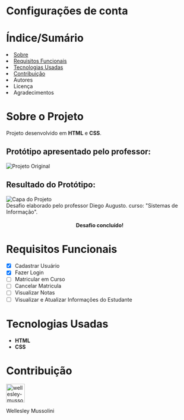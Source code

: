 # Configurações de conta

<h1>Índice/Sumário</h1>
<li><a href="#sobre-o-projeto">Sobre</a></li>
<li><a href="#requisitos-funcionais">Requisitos Funcionais</a></li>
<li><a href="#tecnologias-usadas">Tecnologias Usadas</a></li>
<li><a href="#contribuição">Contribuição</a></li>
<li>Autores</li>
<li>Licença</li>
<li>Agradecimentos</li>

<h1 dir="auto"><a aria-hidden="true" class="anchor" href="##sobre-o-projeto"><a/>Sobre o Projeto</h1>
<span>Projeto desenvolvido em <strong>HTML</strong> e <strong>CSS</strong>.</span>
<div>
    <h2>Protótipo apresentado pelo professor:</h2>
  <img src="https://uidesigndaily.fra1.digitaloceanspaces.com/uploads/1388/day_1388.png" alt="Projeto Original" />
</div>
<div>
  <h2>Resultado do Protótipo:</h2>
  <img src="https://i.ibb.co/WgcVHst/Screenshot-1.png" alt="Capa do Projeto" />
</div>
<div>
  <span>Desafio elaborado pelo professor Diego Augusto.</span>
  <span>curso: "Sistemas de Informação".</span>
</div>
<h4 align="center">Desafio concluído!</h4>

<h1 dir="auto"><a aria-hidden="true" class="anchor" href="#requisitos-funcionais"><a/>Requisitos Funcionais</h1>
 
- [x] Cadastrar Usuário
- [x] Fazer Login
- [ ] Matricular em Curso
- [ ] Cancelar Matricula
- [ ] Visualizar Notas
- [ ] Visualizar e Atualizar Informações do Estudante

<h1 dir="auto"><a aria-hidden="true" class="anchor" href="#tecnologias-usadas"><a/>Tecnologias Usadas</h1>
<ul class="contains-task-list">
    <li class="task-list-item"><strong>HTML</strong></li>
    <li class="task-list-item"> <strong>CSS</strong></li>
</ul>

    
<h1 dir="auto"><a aria-hidden="true" class="anchor" href="#contribuição"><a/>Contribuição</h1>
<p align="center">
    <div style="display: flex; flex-direction: column;">
        <img src="https://avatars.githubusercontent.com/u/76730007?v=4" alt="wellesley-mussolini" width="50" />
        <p>Wellesley Mussolini</p>
    </div>
</p>
<!-- 
Autores
Exemplo

Licença
Este projeto está licenciado sob a Licença MIT, consulte o arquivo LICENSE.md para mais detalhes.

Agradecimentos
Seção livre para você agradecer a todos que contribuiram para a execução do seu projeto. -->
